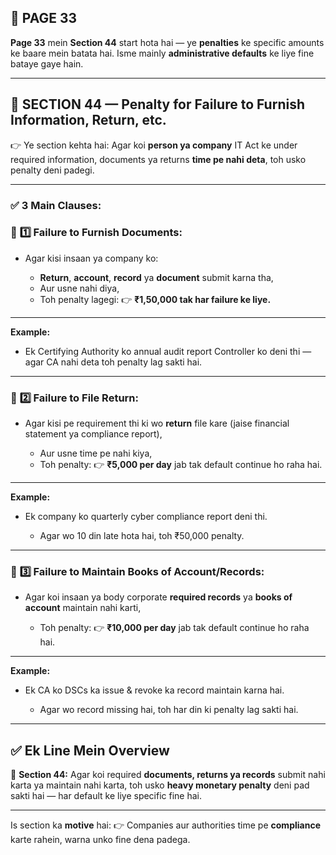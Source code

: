 ## 📄 **PAGE 33**

**Page 33** mein **Section 44** start hota hai — ye **penalties** ke specific amounts ke baare mein batata hai.
Isme mainly **administrative defaults** ke liye fine bataye gaye hain.

---

## 🔹 **SECTION 44 — Penalty for Failure to Furnish Information, Return, etc.**

👉 Ye section kehta hai:
Agar koi **person ya company** IT Act ke under required information, documents ya returns **time pe nahi deta**,
toh usko penalty deni padegi.

---

### ✅ **3 Main Clauses:**

### 📌 **1️⃣ Failure to Furnish Documents:**

* Agar kisi insaan ya company ko:

  * **Return**, **account**, **record** ya **document** submit karna tha,
  * Aur usne nahi diya,
  * Toh penalty lagegi:
    👉 **₹1,50,000 tak har failure ke liye.**

---

**Example:**

* Ek Certifying Authority ko annual audit report Controller ko deni thi — agar CA nahi deta toh penalty lag sakti hai.

---

### 📌 **2️⃣ Failure to File Return:**

* Agar kisi pe requirement thi ki wo **return** file kare (jaise financial statement ya compliance report),

  * Aur usne time pe nahi kiya,
  * Toh penalty:
    👉 **₹5,000 per day** jab tak default continue ho raha hai.

---

**Example:**

* Ek company ko quarterly cyber compliance report deni thi.

  * Agar wo 10 din late hota hai, toh ₹50,000 penalty.

---

### 📌 **3️⃣ Failure to Maintain Books of Account/Records:**

* Agar koi insaan ya body corporate **required records** ya **books of account** maintain nahi karti,

  * Toh penalty:
    👉 **₹10,000 per day** jab tak default continue ho raha hai.

---

**Example:**

* Ek CA ko DSCs ka issue & revoke ka record maintain karna hai.

  * Agar wo record missing hai, toh har din ki penalty lag sakti hai.

---

## ✅ **Ek Line Mein Overview**

📌 **Section 44:**
Agar koi required **documents, returns ya records** submit nahi karta ya maintain nahi karta,
toh usko **heavy monetary penalty** deni pad sakti hai — har default ke liye specific fine hai.

---

Is section ka **motive** hai:
👉 Companies aur authorities time pe **compliance** karte rahein, warna unko fine dena padega.
